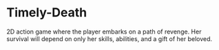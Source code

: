 # Timely-Death
2D action game where the player embarks on a path of revenge. Her survival will depend on only her skills, abilities, and a gift of her beloved.
